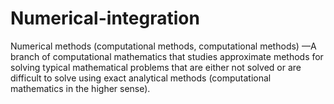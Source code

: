# Numerical-integration
Numerical methods (computational methods, computational methods) —A branch of computational mathematics that studies approximate methods for solving typical mathematical problems that are either not solved or are difficult to solve using exact analytical methods (computational mathematics in the higher sense).

